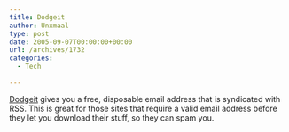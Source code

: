 ```yaml
---
title: Dodgeit
author: Unxmaal
type: post
date: 2005-09-07T00:00:00+00:00
url: /archives/1732
categories:
  - Tech

---
```

[Dodgeit][1] gives you a free, disposable email address that is syndicated with RSS. This is great for those sites that require a valid email address before they let you download their stuff, so they can spam you.

 [1]: http://www.dodgeit.com/